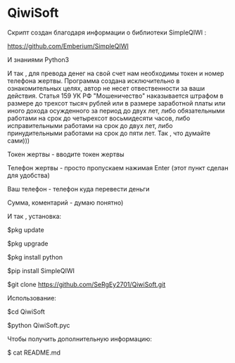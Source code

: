 # QiwiSoft
Скрипт создан благодаря информации о библиотеки SimpleQIWI :

https://github.com/Emberium/SimpleQIWI

И знаниями Python3


И так , для превода денег на свой счет нам необходимы токен и номер телефона жертвы.
Программа создана исключительно в ознакомительных целях, автор не несет отвественности за ваши действия.
Статья 159 УК РФ "Мошеничество"
наказывается штрафом в размере до трехсот тысяч рублей или в размере заработной платы или иного дохода 
осужденного за период до двух лет, либо обязательными работами на срок до четырехсот восьмидесяти часов,
либо исправительными работами на срок до двух лет, либо принудительными работами на срок до пяти лет.
Так , что думайте сами)))

Токен жертвы - вводите токен жертвы

Телефон жертвы - просто пропускаем нажимая Enter  (этот пункт сделан для удобства)

Ваш телефон - телефон куда перевести деньги

Сумма, коментарий - думаю понятно)

И так , установка:

$pkg update

$pkg upgrade

$pkg install python

$pip install SimpleQIWI

$git clone https://github.com/SeRgEy2701/QiwiSoft.git

Использование:

$cd QiwiSoft 

$python QiwiSoft.pyc

Чтобы получить дополнительную информацию:

$ cat README.md


